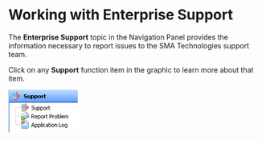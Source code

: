 # Working with Enterprise Support

The **Enterprise Support** topic in the Navigation Panel provides the information necessary to report issues to the SMA Technologies support team.

Click on any **Support** function item in the graphic to learn more about that item.

![Support Topic ](../../../Resources/Images/EM/EMsupportmenu.png "Support Topic ")
